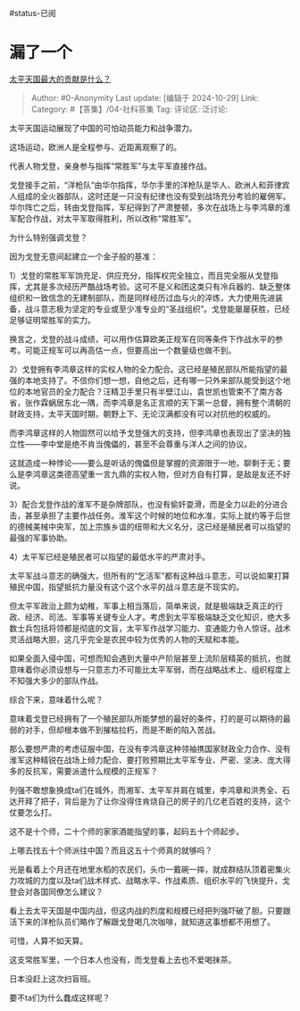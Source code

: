 #status-已阅 
# 漏了一个
[太平天国最大的贡献是什么？](https://www.zhihu.com/question/579787333/answer/17087956017)

> Author: #0-Anonymity
> Last update: [编辑于 2024-10-29]
> Link:
> Category: #【答集】/04-社科答集 
> Tag: 
> 评论区:
> 泛讨论:

太平天国运动展现了中国的可怕动员能力和战争潜力。

这场运动，欧洲人是全程参与、近距离观察了的。

代表人物戈登，亲身参与指挥“常胜军”与太平军直接作战。

戈登接手之前，“洋枪队”由华尔指挥，华尔手里的洋枪队是华人、欧洲人和菲律宾人组成的全火器部队，这时还是一只没有纪律也没有受到战场充分考验的雇佣军。华尔阵亡之后，转由戈登指挥，军纪得到了严肃整顿，多次在战场上与李鸿章的淮军配合作战，对太平军取得胜利，所以改称“常胜军”。

为什么特别强调戈登？

因为戈登无意间起建立一个金子般的基准：

1）戈登的常胜军军饷充足、供应充分，指挥权完全独立，而且完全服从戈登指挥，尤其是多次经历严酷战场考验。这可不是义和团这类只有冷兵器的、缺乏整体组织和一致信念的无建制部队，而是同样经历过血与火的淬炼，大力使用先进装备，战斗意志极为坚定的专业或至少准专业的“圣战组织”。戈登能屡屡获胜，已经足够证明常胜军的实力。

换言之，戈登的战斗成绩，可以用作估算欧美正规军在同等条件下作战水平的参考。可能正规军可以再高估一点，但要高出一个数量级也做不到。

2）戈登拥有李鸿章这样的实权人物的全力配合。这已经是殖民部队所能指望的最强的本地支持了。不信你们想一想，自他之后，还有哪一只外来部队能受到这个地位的本地官员的全力配合？汪精卫手里只有半壁江山，袁世凯也管束不了南方各省，张作霖蜗居东北一隅，而李鸿章是名正言顺的天下第一总督，拥有整个清朝的财政支持，太平天国时期，朝野上下、无论汉满都没有可以对抗他的权威的。

而李鸿章这样的人物固然可以给予戈登强大的支持，但李鸿章也表现出了坚决的独立性——李中堂是绝不肯当傀儡的，甚至不会尊重与洋人之间的协议。

这就造成一种悖论——要么是听话的傀儡但是掌握的资源限于一地，聊剩于无；要么是李鸿章这类德高望重一言九鼎的实权人物，但对方自有打算，是敌是友还不好说。

3）配合戈登作战的淮军不是杂牌部队，也没有偷奸耍滑，而是全力以赴的分进合击，甚至承担了主要作战任务。淮军这个时候的地位和水准，实际上就约等于后世的德械美械中央军，加上宗族乡谊的纽带和大义名分，这已经是殖民者可以指望的最强的军事协助。

4）太平军已经是殖民者可以指望的最低水平的严肃对手。

太平军战斗意志的确强大，但所有的“乞活军”都有这种战斗意志，可以说如果打算殖民中国，指望抵抗力量没有这个这个水平的战斗意志是不现实的。

但太平军政治上颇为幼稚，军事上相当落后，简单来说，就是极端缺乏真正的行政、经济、司法、军事等关键专业人才。考虑到太平军极端缺乏文化知识，绝大多数士兵包括将领都是彻底的文盲，太平军作战学习能力、变通能力令人惊讶。战术灵活战略大胆，这几乎完全是农民中较为优秀的人物的天赋和本能。

如果全面入侵中国，可想而知会遇到大量中产阶层甚至上流阶层精英的抵抗，也就意味着你必须设想与一只意志力不可能比太平军弱，而在战略战术上、组织程度上不知强大多少的部队作战。

综合下来，意味着什么呢？

意味着戈登已经拥有了一个殖民部队所能梦想的最好的条件，打的是可以期待的最弱的对手，但却根本做不到摧枯拉朽，而是不断的陷入苦战。

那么要想严肃的考虑征服中国，在没有李鸿章这种领袖携国家财政全力合作、没有淮军这种精锐在战场上倾力配合、要打败预期比太平军专业、严密、坚决、庞大得多的反抗军，需要派遣什么规模的正规军？

列强不敢想象换成ta们在城外，而湘军、太平军并肩在城里，李鸿章和洪秀全、石达开拜了把子，背后是为了让你没得住肯烧自己的房子的几亿老百姓的支持，这个仗要怎么打。

这不是十个师，二十个师的家家酒能指望的事，起码五十个师起步。

上哪去找五十个师派往中国？而且这五十个师真的就够吗？

光是看着上个月还在地里水稻的农民们，头巾一戴碗一摔，就成群结队顶着密集火力攻城的力度以及ta们战术样式、战略水平、作战素质、组织水平的飞快提升，戈登会对各国同僚怎么建议？

看上去太平天国是中国内战，但这内战的烈度和规模已经把列强吓破了胆。只要跟活下来的洋枪队员们略作了解跟戈登喝几次咖啡，就知道这事想都不用想了。

可惜，人算不如天算。

这支常胜军里，一个日本人也没有，而戈登看上去也不爱喝抹茶。

日本没赶上这次扫盲班。

要不ta们为什么蠢成这样呢？